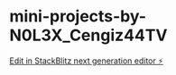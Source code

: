 # mini-projects-by-N0L3X_Cengiz44TV

[Edit in StackBlitz next generation editor ⚡️](https://stackblitz.com/~/github.com/N0L3X/mini-projects-by-N0L3X_Cengiz44TV)
